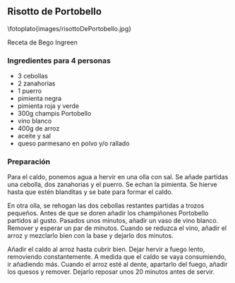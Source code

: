 ## Risotto de Portobello

\fotoplato{images/risottoDePortobello.jpg}

Receta de Bego Ingreen

### Ingredientes para 4 personas

- 3 cebollas
- 2 zanahorias
- 1 puerro
- pimienta negra
- pimienta roja y verde
- 300g champis Portobello
- vino blanco
- 400g de arroz
- aceite y sal
- queso parmesano en polvo y/o rallado

### Preparación

Para el caldo, ponemos agua a hervir en una olla con sal.
Se añade partidas una cebolla, dos zanahorias y el puerro.
Se echan la pimienta.
Se hierve hasta que estén blanditas y se bate para formar el caldo.

En otra olla, se rehogan las dos cebollas restantes partidas a trozos pequeños.
Antes de que se doren añadir los champiñones Portobello partidos al gusto.
Pasados unos minutos, añadir un vaso de vino blanco.
Remover y esperar un par de minutos.
Cuando se reduzca el vino, añadir el arroz y mezclarlo bien con la base y dejarlo dos minutos.

Añadir el caldo al arroz hasta cubrir bien.
Dejar hervir a fuego lento, removiendo constantemente.
A medida que el caldo se vaya consumiendo, ir añadiendo más.
Cuando el arroz esté al dente, apartarlo del fuego,
añadir los quesos y remover.
Dejarlo reposar unos 20 minutos antes de servir.




